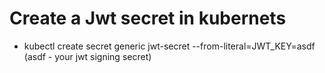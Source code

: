 # Create a Jwt secret in kubernets

- kubectl create secret generic jwt-secret --from-literal=JWT_KEY=asdf (asdf - your jwt signing secret)
